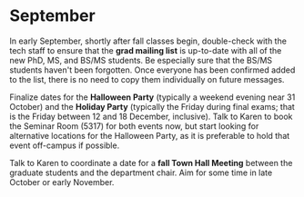 # September

In early September, shortly after fall classes begin, double-check with the
tech staff to ensure that the **grad mailing list** is up-to-date with all of
the new PhD, MS, and BS/MS students.  Be especially sure that the BS/MS
students haven't been forgotten.  Once everyone has been confirmed added to the
list, there is no need to copy them individually on future messages.

Finalize dates for the **Halloween Party** (typically a weekend evening near 31
October) and the **Holiday Party** (typically the Friday during final exams;
that is the Friday between 12 and 18 December, inclusive).  Talk to Karen to
book the Seminar Room (5317) for both events now, but start looking for
alternative locations for the Halloween Party, as it is preferable to hold that
event off-campus if possible.

Talk to Karen to coordinate a date for a **fall Town Hall Meeting** between the
graduate students and the department chair.  Aim for some time in late October
or early November.

